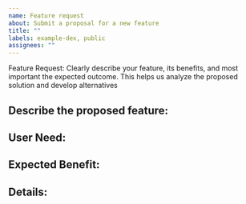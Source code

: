 ```yaml
---
name: Feature request
about: Submit a proposal for a new feature
title: ""
labels: example-dex, public
assignees: ""
---
```


Feature Request: Clearly describe your feature, its benefits, and most important the expected outcome. This helps us analyze the proposed solution and develop alternatives

## Describe the proposed feature:

## User Need:
<!-- What user need does this feature address? Include use cases and user stories. -->

## Expected Benefit:
<!--What benefits does this feature provide to users and the platform? -->

## Details:
<!--Proposed implementation ideas, alternatives considered, dependencies, and any additional information.-->
